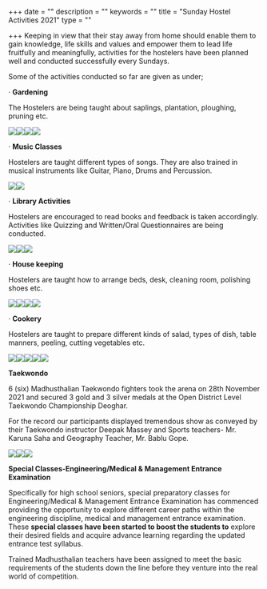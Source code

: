 +++
date = ""
description = ""
keywords = ""
title = "Sunday Hostel Activities 2021"
type = ""

+++
Keeping in view that their stay away from home should enable them to gain knowledge, life skills and values and empower them to lead life fruitfully and meaningfully, activities for the hostelers have been planned well and conducted successfully every Sundays.

Some of the activities conducted so far are given as under;

· **Gardening**

The Hostelers are being taught about saplings, plantation, ploughing, pruning etc.

![](/uploads/2021/12/13/whatsapp-image-2021-12-13-at-10-20-22-am-1.jpeg)![](/uploads/2021/12/13/whatsapp-image-2021-12-09-at-2-43-05-pm-1.jpeg)![](/uploads/2021/12/13/whatsapp-image-2021-12-13-at-10-20-23-am-1.jpeg)![](/uploads/2021/12/13/whatsapp-image-2021-12-09-at-2-43-13-pm.jpeg)

· **Music Classes**

Hostelers are taught different types of songs. They are also trained in musical instruments like Guitar, Piano, Drums and Percussion.

![](/uploads/2021/12/13/whatsapp-image-2021-12-13-at-10-20-20-am.jpeg)![](/uploads/2021/12/13/whatsapp-image-2021-12-13-at-10-20-19-am-1.jpeg)

· **Library Activities**

Hostelers are encouraged to read books and feedback is taken accordingly. Activities like Quizzing and Written/Oral Questionnaires are being conducted.

![](/uploads/2021/12/13/whatsapp-image-2021-12-13-at-10-20-23-am.jpeg)![](/uploads/2021/12/13/whatsapp-image-2021-12-13-at-10-20-21-am.jpeg)![](/uploads/2021/12/13/whatsapp-image-2021-12-13-at-10-20-24-am.jpeg)

· **House keeping**

Hostelers are taught how to arrange beds, desk, cleaning room, polishing shoes etc.

![](/uploads/2021/12/13/whatsapp-image-2021-12-13-at-10-20-20-am-1.jpeg)![](/uploads/2021/12/13/whatsapp-image-2021-12-09-at-2-43-02-pm-2.jpeg)![](/uploads/2021/12/13/whatsapp-image-2021-12-09-at-2-43-04-pm.jpeg)![](/uploads/2021/12/13/whatsapp-image-2021-12-13-at-10-20-23-am-3.jpeg)

· **Cookery**

Hostelers are taught to prepare different kinds of salad, types of dish, table manners, peeling, cutting vegetables etc.

![](/uploads/2021/12/13/whatsapp-image-2021-12-13-at-10-20-22-am.jpeg)![](/uploads/2021/12/13/whatsapp-image-2021-12-12-at-11-29-49-am.jpeg)![](/uploads/2021/12/13/whatsapp-image-2021-12-09-at-2-43-12-pm.jpeg)![](/uploads/2021/12/13/whatsapp-image-2021-12-13-at-10-20-23-am-2.jpeg)![](/uploads/2021/12/13/whatsapp-image-2021-12-09-at-2-43-02-pm-1.jpeg)

**Taekwondo**

6 (six) Madhusthalian Taekwondo fighters took the arena on 28th November 2021 and secured 3 gold and 3 silver medals at the Open District Level Taekwondo Championship Deoghar.

For the record our participants displayed tremendous show as conveyed by their Taekwondo instructor Deepak Massey and Sports teachers- Mr. Karuna Saha and Geography Teacher, Mr. Bablu Gope.

![](/uploads/2021/12/13/whatsapp-image-2021-12-09-at-2-38-06-pm.jpeg)![](/uploads/2021/12/13/whatsapp-image-2021-12-09-at-2-38-07-pm-1.jpeg)![](/uploads/2021/12/13/whatsapp-image-2021-12-09-at-2-38-11-pm.jpeg)

**Special Classes-Engineering/Medical & Management Entrance Examination**

Specifically for high school seniors, special preparatory classes for Engineering/Medical & Management Entrance Examination has commenced providing the opportunity to explore different career paths within the engineering discipline, medical and management entrance examination. These **special classes have been started to boost the students to** explore their desired fields and acquire advance learning regarding the updated entrance test syllabus.

Trained Madhusthalian teachers have been assigned to meet the basic requirements of the students down the line before they venture into the real world of competition. 